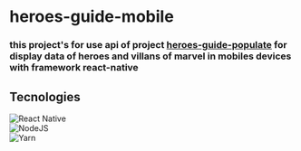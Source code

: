 # heroes-guide-mobile

### this project's for use api of project [heroes-guide-populate](https://github.com/luiz-eduardo14/marvel-guide-population) for display data of heroes and villans of marvel in mobiles devices with framework react-native

## Tecnologies
![React Native](https://img.shields.io/badge/react_native-%23007ACC.svg?style=for-the-badge&logo=react&logoColor=white) <br>
![NodeJS](https://img.shields.io/badge/node.js-6DA55F?style=for-the-badge&logo=node.js&logoColor=white) <br>
![Yarn](https://img.shields.io/badge/yarn-%232C8EBB.svg?style=for-the-badge&logo=yarn&logoColor=white) <br>

